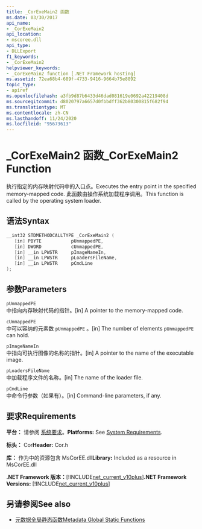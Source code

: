 ```yaml
---
title: _CorExeMain2 函数
ms.date: 03/30/2017
api_name:
- _CorExeMain2
api_location:
- mscoree.dll
api_type:
- DLLExport
f1_keywords:
- _CorExeMain2
helpviewer_keywords:
- _CorExeMain2 function [.NET Framework hosting]
ms.assetid: 72ea68b4-689f-4733-9416-9664b75e8892
topic_type:
- apiref
ms.openlocfilehash: a3fb9d87b6433d46dad081619e0692a42219408d
ms.sourcegitcommit: d8020797a6657d0fbbdff362b80300815f682f94
ms.translationtype: MT
ms.contentlocale: zh-CN
ms.lasthandoff: 11/24/2020
ms.locfileid: "95673613"
---
```

# <a name="_corexemain2-function"></a><span data-ttu-id="3c4d0-102">_CorExeMain2 函数</span><span class="sxs-lookup"><span data-stu-id="3c4d0-102">_CorExeMain2 Function</span></span>

<span data-ttu-id="3c4d0-103">执行指定的内存映射代码中的入口点。</span><span class="sxs-lookup"><span data-stu-id="3c4d0-103">Executes the entry point in the specified memory-mapped code.</span></span> <span data-ttu-id="3c4d0-104">此函数由操作系统加载程序调用。</span><span class="sxs-lookup"><span data-stu-id="3c4d0-104">This function is called by the operating system loader.</span></span>  
  
## <a name="syntax"></a><span data-ttu-id="3c4d0-105">语法</span><span class="sxs-lookup"><span data-stu-id="3c4d0-105">Syntax</span></span>  
  
```cpp  
__int32 STDMETHODCALLTYPE _CorExeMain2 (  
   [in] PBYTE           pUnmappedPE,  
   [in] DWORD           cUnmappedPE,  
   [in] __in LPWSTR     pImageNameIn,  
   [in] __in LPWSTR     pLoadersFileName,  
   [in] __in LPWSTR     pCmdLine  
);  
```  
  
## <a name="parameters"></a><span data-ttu-id="3c4d0-106">参数</span><span class="sxs-lookup"><span data-stu-id="3c4d0-106">Parameters</span></span>  

 `pUnmappedPE`  
 <span data-ttu-id="3c4d0-107">中指向内存映射代码的指针。</span><span class="sxs-lookup"><span data-stu-id="3c4d0-107">[in] A pointer to the memory-mapped code.</span></span>  
  
 `cUnmappedPE`  
 <span data-ttu-id="3c4d0-108">中可以容纳的元素数 `pUnmappedPE` 。</span><span class="sxs-lookup"><span data-stu-id="3c4d0-108">[in] The number of elements `pUnmappedPE` can hold.</span></span>  
  
 `pImageNameIn`  
 <span data-ttu-id="3c4d0-109">中指向可执行图像的名称的指针。</span><span class="sxs-lookup"><span data-stu-id="3c4d0-109">[in] A pointer to the name of the executable image.</span></span>  
  
 `pLoadersFileName`  
 <span data-ttu-id="3c4d0-110">中加载程序文件的名称。</span><span class="sxs-lookup"><span data-stu-id="3c4d0-110">[in] The name of the loader file.</span></span>  
  
 `pCmdLine`  
 <span data-ttu-id="3c4d0-111">中命令行参数（如果有）。</span><span class="sxs-lookup"><span data-stu-id="3c4d0-111">[in] Command-line parameters, if any.</span></span>  
  
## <a name="requirements"></a><span data-ttu-id="3c4d0-112">要求</span><span class="sxs-lookup"><span data-stu-id="3c4d0-112">Requirements</span></span>  

 <span data-ttu-id="3c4d0-113">**平台：** 请参阅 [系统要求](../../get-started/system-requirements.md)。</span><span class="sxs-lookup"><span data-stu-id="3c4d0-113">**Platforms:** See [System Requirements](../../get-started/system-requirements.md).</span></span>  
  
 <span data-ttu-id="3c4d0-114">**标头：** Cor</span><span class="sxs-lookup"><span data-stu-id="3c4d0-114">**Header:** Cor.h</span></span>  
  
 <span data-ttu-id="3c4d0-115">**库：** 作为中的资源包含 MsCorEE.dll</span><span class="sxs-lookup"><span data-stu-id="3c4d0-115">**Library:** Included as a resource in MsCorEE.dll</span></span>  
  
 <span data-ttu-id="3c4d0-116">**.NET Framework 版本：**[!INCLUDE[net_current_v10plus](../../../../includes/net-current-v10plus-md.md)]</span><span class="sxs-lookup"><span data-stu-id="3c4d0-116">**.NET Framework Versions:** [!INCLUDE[net_current_v10plus](../../../../includes/net-current-v10plus-md.md)]</span></span>  
  
## <a name="see-also"></a><span data-ttu-id="3c4d0-117">另请参阅</span><span class="sxs-lookup"><span data-stu-id="3c4d0-117">See also</span></span>

- [<span data-ttu-id="3c4d0-118">元数据全局静态函数</span><span class="sxs-lookup"><span data-stu-id="3c4d0-118">Metadata Global Static Functions</span></span>](../metadata/metadata-global-static-functions.md)
